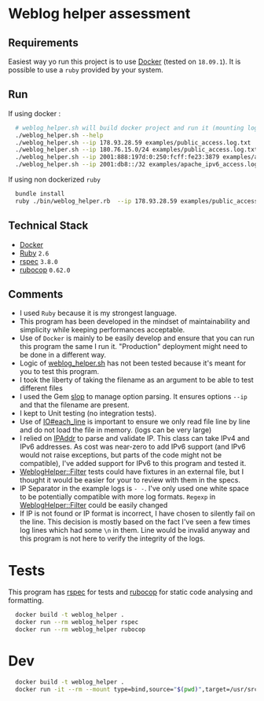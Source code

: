 # Weblog helper assessment

## Requirements
  Easiest way yo run this project is to use [Docker](https://github.com/docker/docker-ce) (tested on `18.09.1`).
  It is possible to use a `ruby` provided by your system.

## Run
  If using docker :
  ```bash
    # weblog_helper.sh will build docker project and run it (mounting log file in the docker container)
    ./weblog_helper.sh --help
    ./weblog_helper.sh --ip 178.93.28.59 examples/public_access.log.txt
    ./weblog_helper.sh --ip 180.76.15.0/24 examples/public_access.log.txt
    ./weblog_helper.sh --ip 2001:888:197d:0:250:fcff:fe23:3879 examples/apache_ipv6_access.log
    ./weblog_helper.sh --ip 2001:db8::/32 examples/apache_ipv6_access.log
  ```

  If using non dockerized `ruby`
  ```bash
    bundle install
    ruby ./bin/weblog_helper.rb  --ip 178.93.28.59 examples/public_access.log.txt
  ```

## Technical Stack
  - [Docker](https://github.com/docker/docker-ce)
  - [Ruby](https://www.ruby-lang.org/en/) `2.6`
  - [rspec](https://github.com/rspec/rspec) `3.8.0`
  - [rubocop](https://github.com/rubocop-hq/rubocop) `0.62.0`

## Comments
 - I used `Ruby` because it is my strongest language.
 - This program has been developed in the mindset of maintainability and simplicity while keeping performances acceptable.
 - Use of `Docker` is mainly to be easily develop and ensure that you can run this program the same I run it. "Production" deployment might need to be done in a different way.
 - Logic of [weblog_helper.sh](weblog_helper.sh) has not been tested because it's meant for you to test this program.
 - I took the liberty of taking the filename as an argument to be able to test different files
 - I used the Gem [slop](https://github.com/leejarvis/slop) to manage option parsing. It ensures options `--ip` and that the filename are present.
 - I kept to Unit testing (no integration tests).
 - Use of [IO#each_line](https://ruby-doc.org/core-2.6/IO.html#method-i-each_line) is important to ensure we only read file line by line and do not load the file in memory. (logs can be very large)
 - I relied on [IPAddr](https://ruby-doc.org/stdlib-2.6/libdoc/ipaddr/rdoc/IPAddr.html) to parse and validate IP. This class can take IPv4 and IPv6 addresses. As cost was near-zero to add IPv6 support (and IPv6 would not raise exceptions, but parts of the code might not be compatible), I've added support for IPv6 to this program and tested it.
 - [WeblogHelper::Filter](spec/lib/weblog_helper/filter_spec.rb) tests could have fixtures in an external file, but I thought it would be easier for your to review with them in the specs.
 - IP Separator in the example logs is ` - - `. I've only used one white space to be potentially compatible with more log formats. `Regexp` in [WeblogHelper::Filter](lib/weblog_helper/filter.rb#L5) could be easily changed
 - If IP is not found or IP format is incorrect, I have chosen to silently fail on the line. This decision is mostly based on the fact I've seen a few times log lines which had some `\n` in them. Line would be invalid anyway and this program is not here to verify the integrity of the logs.

 # Tests
 This program has [rspec](https://github.com/rspec/rspec)  for tests and [rubocop](https://github.com/rubocop-hq/rubocop) for static code analysing and formatting.
 ```bash
   docker build -t weblog_helper .
   docker run --rm weblog_helper rspec
   docker run --rm weblog_helper rubocop
 ```

# Dev
```bash
  docker build -t weblog_helper .
  docker run -it --rm --mount type=bind,source="$(pwd)",target=/usr/src/app weblog_helper bash
```
